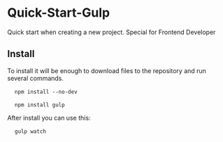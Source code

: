 # Quick-Start-Gulp
<p>Quick start when creating a new project. Special for Frontend Developer</p>

<h2>Install</h2>
<p>To install it will be enough to download files to the repository and run several commands.</p>

<pre>
  <code>npm install --no-dev</code>
</pre>
<pre>
  <code>npm install gulp</code>
</pre>

<p>After install you can use this:</p>
<pre>
  <code>gulp watch</code>
</pre>
